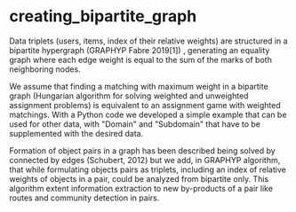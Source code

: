 # creating_bipartite_graph
Data triplets (users, items, index of their relative weights) are structured in a bipartite hypergraph (GRAPHYP Fabre 2019[1]) , generating an equality graph where each edge weight is equal to the sum of the marks of both neighboring nodes.

 We assume that finding a matching with maximum weight in a bipartite graph (Hungarian algorithm for solving weighted and unweighted assignment problems) is equivalent to an assignment game with weighted matchings. With a Python code we developed a simple example that can be used for other data, with "Domain" and "Subdomain" that have to be supplemented with the desired data.

Formation of object pairs in a graph has been described being solved by connected by edges (Schubert, 2012) but we add, in GRAPHYP algorithm, that while formulating objects pairs as triplets, including an index of relative weights of objects in a pair, could be analyzed from bipartite only. This algorithm extent information extraction to new by-products of a pair like routes and community detection in pairs.   
